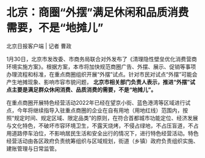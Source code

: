 # 北京：商圈“外摆”满足休闲和品质消费需要，不是“地摊儿”

北京日报客户端 | 记者 曹政

1月30日，北京市发改委、市商务局联合对外发布了《清理隐性壁垒优化消费营商环境实施方案》。根据方案，本市将加快规范商圈广告、外摆、展示、促销等事项办理流程和标准，在重点商圈组织开展“外摆”试点。针对市民对试点“外摆”可能会产生地摊现象、影响市容市貌问题，
**北京市相关部门负责人表示，推进“外摆”试点主要是满足群众休闲消费、品质消费的需要，不是“地摊儿”。**

在重点商圈开展特色经营活动2022年已经在望京小街、蓝色港湾等区域进行试点，今年将继续指导入驻重点商圈的企业在自有用地（用地红线）范围内，按照“规定时间、规定区域、限定品类”的原则，在符合首都城市功能定位、经济发展与文化特色，不破坏市容环境卫生，不露天烧烤，不侵占绿地，不占压盲道，不占用道路停车泊位，不影响居民生活和安全出行的情况下，进行特色经营活动。特色经营活动由各区政府负责统筹组织与区域规划，街道（乡镇）政府负责组织实施、建账管理与日常监管。

